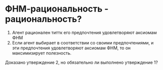 # ФНМ-рациональность - рациональность?
1.  Агент рационален титтк его предпочтения удовлетворяют аксиомам ФНМ
2.  Если агент выбирает в соответствии со своими предпочтениями, и эти предпочтения удовлетворяют аксиомам ФНМ, то он максимизирует полезность.

Доказано утверждение 2, но обязательно ли выполнено утверждение 1?